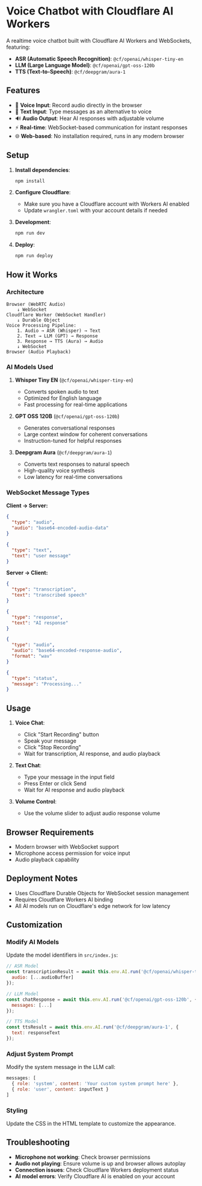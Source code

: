 # Voice Chatbot with Cloudflare AI Workers

A realtime voice chatbot built with Cloudflare AI Workers and WebSockets, featuring:

- **ASR (Automatic Speech Recognition)**: `@cf/openai/whisper-tiny-en`
- **LLM (Large Language Model)**: `@cf/openai/gpt-oss-120b`
- **TTS (Text-to-Speech)**: `@cf/deepgram/aura-1`

## Features

- 🎤 **Voice Input**: Record audio directly in the browser
- 💬 **Text Input**: Type messages as an alternative to voice
- 🔊 **Audio Output**: Hear AI responses with adjustable volume
- ⚡ **Real-time**: WebSocket-based communication for instant responses
- 🌐 **Web-based**: No installation required, runs in any modern browser

## Setup

1. **Install dependencies**:
   ```bash
   npm install
   ```

2. **Configure Cloudflare**:
   - Make sure you have a Cloudflare account with Workers AI enabled
   - Update `wrangler.toml` with your account details if needed

3. **Development**:
   ```bash
   npm run dev
   ```

4. **Deploy**:
   ```bash
   npm run deploy
   ```

## How it Works

### Architecture

```
Browser (WebRTC Audio) 
    ↓ WebSocket
Cloudflare Worker (WebSocket Handler)
    ↓ Durable Object
Voice Processing Pipeline:
    1. Audio → ASR (Whisper) → Text
    2. Text → LLM (GPT) → Response
    3. Response → TTS (Aura) → Audio
    ↓ WebSocket
Browser (Audio Playback)
```

### AI Models Used

1. **Whisper Tiny EN** (`@cf/openai/whisper-tiny-en`)
   - Converts spoken audio to text
   - Optimized for English language
   - Fast processing for real-time applications

2. **GPT OSS 120B** (`@cf/openai/gpt-oss-120b`)
   - Generates conversational responses
   - Large context window for coherent conversations
   - Instruction-tuned for helpful responses

3. **Deepgram Aura** (`@cf/deepgram/aura-1`)
   - Converts text responses to natural speech
   - High-quality voice synthesis
   - Low latency for real-time conversations

### WebSocket Message Types

**Client → Server:**
```json
{
  "type": "audio",
  "audio": "base64-encoded-audio-data"
}
```

```json
{
  "type": "text", 
  "text": "user message"
}
```

**Server → Client:**
```json
{
  "type": "transcription",
  "text": "transcribed speech"
}
```

```json
{
  "type": "response",
  "text": "AI response"
}
```

```json
{
  "type": "audio",
  "audio": "base64-encoded-response-audio",
  "format": "wav"
}
```

```json
{
  "type": "status",
  "message": "Processing..."
}
```

## Usage

1. **Voice Chat**:
   - Click "Start Recording" button
   - Speak your message
   - Click "Stop Recording"
   - Wait for transcription, AI response, and audio playback

2. **Text Chat**:
   - Type your message in the input field
   - Press Enter or click Send
   - Wait for AI response and audio playback

3. **Volume Control**:
   - Use the volume slider to adjust audio response volume

## Browser Requirements

- Modern browser with WebSocket support
- Microphone access permission for voice input
- Audio playback capability

## Deployment Notes

- Uses Cloudflare Durable Objects for WebSocket session management
- Requires Cloudflare Workers AI binding
- All AI models run on Cloudflare's edge network for low latency

## Customization

### Modify AI Models

Update the model identifiers in `src/index.js`:

```javascript
// ASR Model
const transcriptionResult = await this.env.AI.run('@cf/openai/whisper-tiny-en', {
  audio: [...audioBuffer]
});

// LLM Model  
const chatResponse = await this.env.AI.run('@cf/openai/gpt-oss-120b', {
  messages: [...]
});

// TTS Model
const ttsResult = await this.env.AI.run('@cf/deepgram/aura-1', {
  text: responseText
});
```

### Adjust System Prompt

Modify the system message in the LLM call:

```javascript
messages: [
  { role: 'system', content: 'Your custom system prompt here' },
  { role: 'user', content: inputText }
]
```

### Styling

Update the CSS in the HTML template to customize the appearance.

## Troubleshooting

- **Microphone not working**: Check browser permissions
- **Audio not playing**: Ensure volume is up and browser allows autoplay
- **Connection issues**: Check Cloudflare Workers deployment status
- **AI model errors**: Verify Cloudflare AI is enabled on your account